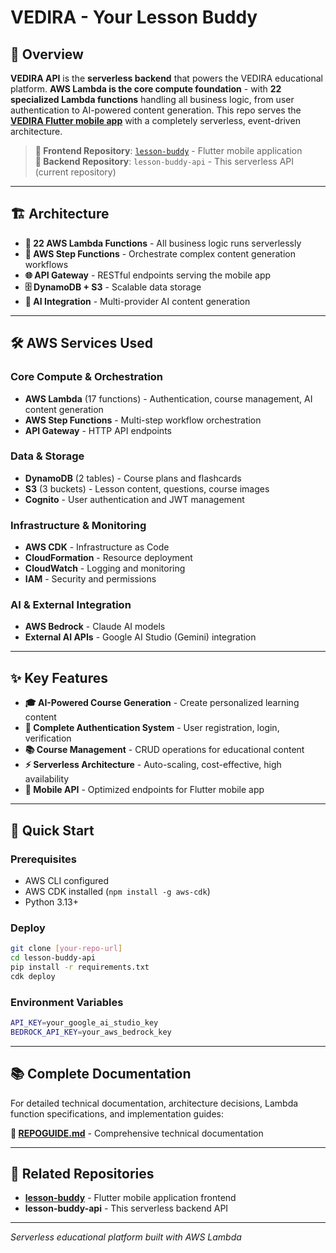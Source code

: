 # VEDIRA - Your Lesson Buddy

## 🚀 **Overview**

**VEDIRA API** is the **serverless backend** that powers the VEDIRA educational platform. **AWS Lambda is the core compute foundation** - with **22 specialized Lambda functions** handling all business logic, from user authentication to AI-powered content generation. This repo serves the [**VEDIRA Flutter mobile app**](../lesson-buddy) with a completely serverless, event-driven architecture.

> **🔗 Frontend Repository**: [`lesson-buddy`](../lesson-buddy) - Flutter mobile application  
> **🔗 Backend Repository**: `lesson-buddy-api` - This serverless API (current repository)

---

## 🏗️ **Architecture**

- **🚀 22 AWS Lambda Functions** - All business logic runs serverlessly
- **🔄 AWS Step Functions** - Orchestrate complex content generation workflows
- **🌐 API Gateway** - RESTful endpoints serving the mobile app
- **🗄️ DynamoDB + S3** - Scalable data storage
- **🤖 AI Integration** - Multi-provider AI content generation

---

## 🛠️ **AWS Services Used**

### **Core Compute & Orchestration**
- **AWS Lambda** (17 functions) - Authentication, course management, AI content generation
- **AWS Step Functions** - Multi-step workflow orchestration
- **API Gateway** - HTTP API endpoints

### **Data & Storage**
- **DynamoDB** (2 tables) - Course plans and flashcards
- **S3** (3 buckets) - Lesson content, questions, course images
- **Cognito** - User authentication and JWT management

### **Infrastructure & Monitoring**
- **AWS CDK** - Infrastructure as Code
- **CloudFormation** - Resource deployment
- **CloudWatch** - Logging and monitoring
- **IAM** - Security and permissions

### **AI & External Integration**
- **AWS Bedrock** - Claude AI models
- **External AI APIs** - Google AI Studio (Gemini) integration

---

## ✨ **Key Features**

- **🎓 AI-Powered Course Generation** - Create personalized learning content
- **🔐 Complete Authentication System** - User registration, login, verification
- **📚 Course Management** - CRUD operations for educational content
- **⚡ Serverless Architecture** - Auto-scaling, cost-effective, high availability
- **📱 Mobile API** - Optimized endpoints for Flutter mobile app

---

## 🚀 **Quick Start**

### **Prerequisites**
- AWS CLI configured
- AWS CDK installed (`npm install -g aws-cdk`)
- Python 3.13+

### **Deploy**
```bash
git clone [your-repo-url]
cd lesson-buddy-api
pip install -r requirements.txt
cdk deploy
```

### **Environment Variables**
```bash
API_KEY=your_google_ai_studio_key
BEDROCK_API_KEY=your_aws_bedrock_key
```

---

## 📚 **Complete Documentation**

For detailed technical documentation, architecture decisions, Lambda function specifications, and implementation guides:

**📖 [REPOGUIDE.md](./REPOGUIDE.md)** - Comprehensive technical documentation

---

## 🔗 **Related Repositories**

- **[lesson-buddy](../lesson-buddy)** - Flutter mobile application frontend
- **lesson-buddy-api** - This serverless backend API

---

*Serverless educational platform built with AWS Lambda*
